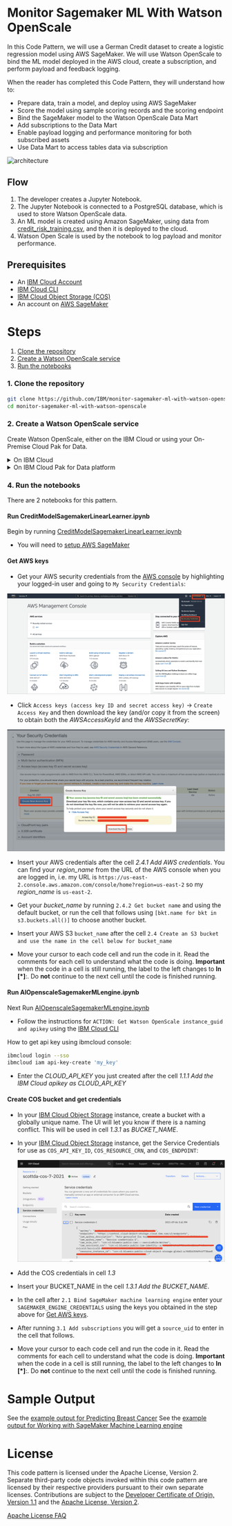 # Monitor Sagemaker ML With Watson OpenScale

In this Code Pattern, we will use a German Credit dataset to create a logistic regression model using AWS SageMaker. We will use Watson OpenScale to bind the ML model deployed in the AWS cloud, create a subscription, and perform payload and feedback logging.

When the reader has completed this Code Pattern, they will understand how to:

* Prepare data, train a model, and deploy using AWS SageMaker
* Score the model using sample scoring records and the scoring endpoint
* Bind the SageMaker model to the Watson OpenScale Data Mart
* Add subscriptions to the Data Mart
* Enable payload logging and performance monitoring for both subscribed assets
* Use Data Mart to access tables data via subscription

![architecture](doc/source/images/architecture.png)

## Flow

1. The developer creates a Jupyter Notebook.
2. The Jupyter Notebook is connected to a PostgreSQL database, which is used to store Watson OpenScale data.
3. An ML model is created using Amazon SageMaker, using data from [credit_risk_training.csv](https://github.com/IBM/monitor-sagemaker-ml-with-watson-openscale/blob/master/data/credit_risk_training.csv),  and then it is deployed to the cloud.
4. Watson Open Scale is used by the notebook to log payload and monitor performance.

## Prerequisites

* An [IBM Cloud Account](https://cloud.ibm.com/)
* [IBM Cloud CLI](https://cloud.ibm.com/docs/cli/reference/ibmcloud/download_cli.html#install_use)
* [IBM Cloud Object Storage (COS)](https://www.ibm.com/cloud/object-storage)
* An account on [AWS SageMaker](https://aws.amazon.com/sagemaker/)

# Steps

1. [Clone the repository](#1-clone-the-repository)
1. [Create a Watson OpenScale service](#2-create-a-watson-openscale-service)
1. [Run the notebooks](#3-run-the-notebooks)

### 1. Clone the repository

```bash
git clone https://github.com/IBM/monitor-sagemaker-ml-with-watson-openscale
cd monitor-sagemaker-ml-with-watson-openscale
```

### 2. Create a Watson OpenScale service

Create Watson OpenScale, either on the IBM Cloud or using your On-Premise Cloud Pak for Data.

<details><summary>On IBM Cloud</summary>

* If you do not have an IBM Cloud account, [register for an account](https://cloud.ibm.com/registration)

* Create a Watson OpenScale instance from the [IBM Cloud catalog](https://cloud.ibm.com/catalog/services/watson-openscale)

* Select the *Lite* (Free) plan, enter a *Service name*, and click *Create*.

* Click *Launch Application* to start Watson OpenScale.

* Click *Auto setup* to automatically set up your Watson OpenScale instance with sample data.

  ![ Cloud auto setup](doc/source/images/cloud-auto-setup.png)

* Click *Start tour*  to tour the Watson OpenScale dashboard.

</details>

<details><summary>On IBM Cloud Pak for Data platform</summary>

> Note: This assumes that your Cloud Pak for Data Cluster Admin has already installed and provisioned OpenScale on the cluster.

* In the Cloud Pak for Data instance, go the (☰) menu and under `Services` section, click on the `Instances` menu option.

  ![Service](doc/source/images/services.png)

* Find the `OpenScale-default` instance from the instances table and click the three vertical dots to open the action menu, then click on the `Open` option.

  ![Openscale Tile](doc/source/images/services-wos-instance.png)

* If you need to give other users access to the OpenScale instance, go the (☰) menu and under `Services` section, click on the `Instances` menu option.

  ![Service](doc/source/images/services.png)

* Find the `OpenScale-default` instance from the instances table and click the three vertical dots to open the action menu, then click on the `Manage access` option.

  ![Openscale Tile](doc/source/images/services-wos-manageaccess.png)

* To add users to the service instance, click the `Add users` button.

  ![Openscale Tile](doc/source/images/services-wos-addusers.png)

* For all of the user accounts, select the `Editor` role for each user and then click the `Add` button.

  ![Openscale Tile](doc/source/images/services-wos-userrole.png)

</details>

### 4. Run the notebooks

There are 2 notebooks for this pattern. 

#### Run CreditModelSagemakerLinearLearner.ipynb

Begin by running [CreditModelSagemakerLinearLearner.ipynb](https://raw.githubusercontent.com/IBM/monitor-sagemaker-ml-with-watson-openscale/master/notebooks/CreditModelSagemakerLinearLearner.ipynb)

* You will need to [setup AWS SageMaker](https://docs.aws.amazon.com/sagemaker/latest/dg/gs-set-up.html)

#### Get AWS keys

* Get your AWS security credentials from the [AWS console](https://aws.amazon.com/console/) by highlighting your logged-in user and going to `My Security Credentials`:

![Get My Security Credentials](doc/source/images/aws-my-security-credentials.png)

* Click `Access keys (access key ID and secret access key)` -> `Create Access Key` and then download the key (and/or copy it from the screen) to obtain both the *AWSAccessKeyId* and the *AWSSecretKey*:

![Get AWS keys](doc/source/images/get-aws-keys.png)

* Insert your AWS credentials after the cell *2.4.1 Add AWS credentials*. You can find your *region_name* from the URL of the AWS console when you are logged in, i.e. my URL is `https://us-east-2.console.aws.amazon.com/console/home?region=us-east-2` so my *region_name*  is `us-east-2`.

* Get your *bucket_name* by running `2.4.2 Get bucket name` and using the default bucket, or run the cell that follows using `[bkt.name for bkt in s3.buckets.all()]` to choose another bucket.

* Insert your AWS S3 `bucket_name` after the cell `2.4 Create an S3 bucket and use the name in the cell below for bucket_name`

* Move your cursor to each code cell and run the code in it. Read the comments for each cell to understand what the code is doing. **Important** when the code in a cell is still running, the label to the left changes to **In [\*]**:.
  Do **not** continue to the next cell until the code is finished running.

#### Run AIOpenscaleSagemakerMLengine.ipynb

Next Run [AIOpenscaleSagemakerMLengine.ipynb](https://raw.githubusercontent.com/IBM/monitor-sagemaker-ml-with-watson-openscale/master/notebooks/AIOpenscaleSagemakerMLengine.ipynb)

* Follow the instructions for `ACTION: Get Watson OpenScale instance_guid and apikey` using the [IBM Cloud CLI](https://console.bluemix.net/docs/cli/index.html#overview)

How to get api key using ibmcloud console:
```bash
ibmcloud login --sso
ibmcloud iam api-key-create 'my_key'
```
* Enter the *CLOUD_API_KEY* you just created after the cell *1.1.1 Add the IBM Cloud apikey as CLOUD_API_KEY*

#### Create COS bucket and get credentials


* In your [IBM Cloud Object Storage](https://www.ibm.com/cloud/object-storage)  instance, create a bucket with a globally unique name. The UI will let you know if there is a naming conflict. This will be used in cell *1.3.1* as *BUCKET_NAME*.

* In your [IBM Cloud Object Storage](https://www.ibm.com/cloud/object-storage) instance, get the Service Credentials for use as `COS_API_KEY_ID`, `COS_RESOURCE_CRN`, and `COS_ENDPOINT`:

  ![COS credentials](doc/source/images/cos-credentials.png)

* Add the COS credentials in cell *1.3*

* Insert your BUCKET_NAME in the cell *1.3.1 Add the BUCKET_NAME*.

* In the cell after `2.1 Bind SageMaker machine learning engine` enter your `SAGEMAKER_ENGINE_CREDENTIALS` using the keys you obtained in the step above for [Get AWS keys](#get-aws-keys).

* After running `3.1 Add subscriptions` you will get a `source_uid` to enter in the cell that follows.

* Move your cursor to each code cell and run the code in it. Read the comments for each cell to understand what the code is doing. **Important** when the code in a cell is still running, the label to the left changes to **In [\*]**:.
  Do **not** continue to the next cell until the code is finished running.

# Sample Output

See the [example output for Predicting Breast Cancer](examples/BreastCancerSageMakerExampleOutput.ipynb)
See the [example output for Working with SageMaker Machine Learning engine](examples/WatsonopenScaleSageMakerMLengineExampleOutput.ipynb)

# License

This code pattern is licensed under the Apache License, Version 2. Separate third-party code objects invoked within this code pattern are licensed by their respective providers pursuant to their own separate licenses. Contributions are subject to the [Developer Certificate of Origin, Version 1.1](https://developercertificate.org/) and the [Apache License, Version 2](https://www.apache.org/licenses/LICENSE-2.0.txt).

[Apache License FAQ](https://www.apache.org/foundation/license-faq.html#WhatDoesItMEAN)
